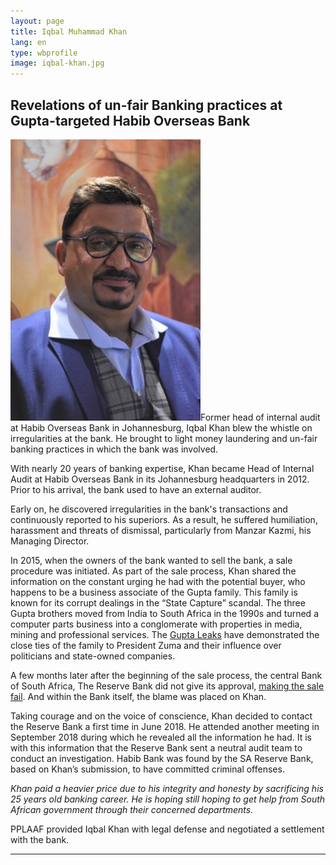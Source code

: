 ```yaml
---
layout: page
title: Iqbal Muhammad Khan
lang: en
type: wbprofile
image: iqbal-khan.jpg
---
```


<h2>Revelations of un-fair Banking practices at Gupta-targeted Habib Overseas Bank</h2>

<img class="img-border-right" src="/assets/images/profiles/iqbal-khan.jpg">Former head of internal audit at Habib Overseas Bank in Johannesburg, Iqbal Khan blew the whistle on irregularities at the bank. He brought to light money laundering and un-fair banking practices in which the bank was involved. 

With nearly 20 years of banking expertise, Khan became Head of Internal Audit at Habib Overseas Bank in its Johannesburg headquarters in 2012. Prior to his arrival, the bank used to have an external auditor. 

Early on, he discovered irregularities in the bank's transactions and continuously reported to his superiors. As a result, he suffered humiliation, harassment and threats of dismissal, particularly from Manzar Kazmi, his Managing Director. 

In 2015, when the owners of the bank wanted to sell the bank, a sale procedure was initiated. As part of the sale process, Khan shared the information on the constant urging he had with the potential buyer, who happens to be a business associate of the Gupta family. This family is known for its corrupt dealings in the “State Capture” scandal. The three Gupta brothers moved from India to South Africa in the 1990s and turned a computer parts business into a conglomerate with properties in media, mining and professional services. The [Gupta Leaks](https://www.pplaaf.org/whistleblowers/mosilo-mothepu.html) have demonstrated the close ties of the family to President Zuma and their influence over politicians and state-owned companies. 

A few months later after the beginning of the sale process, the central Bank of South Africa, The Reserve Bank did not give its approval, [making the sale fail](https://mg.co.za/article/2017-03-29-ambitious-bid-to-buy-the-bank-of-habib-may-collapse/). And within the Bank itself, the blame was placed on Khan. 

Taking courage and on the voice of conscience, Khan decided to contact the Reserve Bank a first time in June 2018. He attended another meeting in September 2018 during which he revealed all the information he had. It is with this information that the Reserve Bank sent a neutral audit team to conduct an investigation. Habib Bank was found by the SA Reserve Bank, based on Khan’s submission, to have committed criminal offenses. 

_Khan paid a heavier price due to his integrity and honesty by sacrificing his 25 years old banking career. He is hoping still hoping to get help from South African government through their concerned departments._


PPLAAF provided Iqbal Khan with legal defense and negotiated a settlement with the bank. 


----------